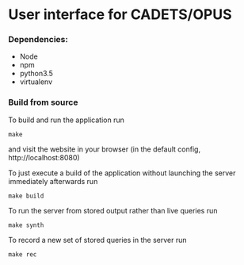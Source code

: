 # User interface for CADETS/OPUS

### Dependencies:
* Node
* npm
* python3.5
* virtualenv

### Build from source
To build and run the application run
```
make
```
and visit the website in your browser (in the default config,
http://localhost:8080)

To just execute a build of the application without launching the server immediately afterwards run
```
make build
```

To run the server from stored output rather than live queries run
```
make synth
```

To record a new set of stored queries in the server run
```
make rec
```
